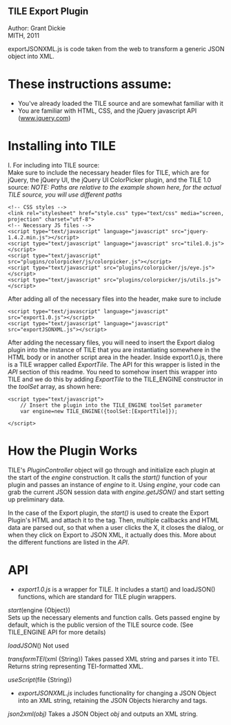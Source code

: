 TILE Export Plugin
-----------------

Author: Grant Dickie  
MITH, 2011

exportJSONXML.js is code taken from the web to transform a generic JSON object into XML. 

These instructions assume:
===

* You've already loaded the TILE source and are somewhat familiar with it
* You are familiar with HTML, CSS, and the jQuery javascript API (www.jquery.com)
 

Installing into TILE
===
I. For including into TILE source:  
Make sure to include the necessary header files for TILE, which are for jQuery, the jQuery UI, the jQuery UI ColorPicker plugin, and the TILE 1.0 source:
*NOTE: Paths are relative to the example shown here, for the actual TILE source, you will use different paths*

	<!-- CSS styles -->
	<link rel="stylesheet" href="style.css" type="text/css" media="screen, projection" charset="utf-8">
	<!-- Necessary JS files -->
	<script type="text/javascript" language="javascript" src="jquery-1.4.2.min.js"></script>
	<script type="text/javascript" language="javascript" src="tile1.0.js"></script>
	<script type="text/javascript" src="plugins/colorpicker/js/colorpicker.js"></script>
    <script type="text/javascript" src="plugins/colorpicker/js/eye.js"></script>
    <script type="text/javascript" src="plugins/colorpicker/js/utils.js"></script>
	

After adding all of the necessary files into the header, make sure to include 

	<script type="text/javascript" language="javascript" src="export1.0.js"></script>
	<script type="text/javascript" language="javascript" src="exportJSONXML.js"></script>
	
After adding the necessary files, you will need to insert the Export dialog plugin into the instance of TILE that you are instantiating somewhere in the HTML body or in another script area in the header. Inside export1.0.js, there is a TILE wrapper called *ExportTile*. The API for this wrapper is listed in the *API* section of this readme. You need to somehow insert this wrapper into TILE and we do this by adding *ExportTile* to the TILE_ENGINE constructor in the *toolSet* array, as shown here:

	<script type="text/javascript">
		// Insert the plugin into the TILE_ENGINE toolSet parameter
		var engine=new TILE_ENGINE({toolSet:[ExportTile]});
	
	</script>
	
How the Plugin Works
===

TILE's *PluginController* object will go through and initialize each plugin at the start of the *engine* construction. It calls the *start()* function of your plugin and passes an instance of *engine* to it. Using *engine*, your code can grab the current JSON session data with *engine.getJSON()* and start setting up preliminary data. 

In the case of the Export plugin, the *start()* is used to create the Export Plugin's HTML and attach it to the <body> tag. Then, multiple callbacks and HTML data are parsed out, so that when a user clicks the X, it closes the dialog, or when they click on Export to JSON XML, it actually does this. More about the different functions are listed in the *API*.  

	
API
===
* _export1.0.js_ is a wrapper for TILE. It includes a start() and loadJSON() functions, which are standard for TILE plugin wrappers. 

*start*(engine {Object})  
Sets up the necessary elements and function calls. Gets passed engine by default, which is the public 
version of the TILE source code. (See TILE_ENGINE API for more details)

*loadJSON*()
Not used 

*transformTEI*(xml {String})
Takes passed XML string and parses it into TEI. Returns string representing TEI-formatted XML.

*useScript*(file {String})

* _exportJSONXML.js_ includes functionality for changing a JSON Object into an XML string, retaining the JSON Objects hierarchy and tags.

*json2xml(obj)*
Takes a JSON Object *obj* and outputs an XML string. 